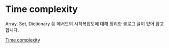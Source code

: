 # Time complexity

Array, Set, Dictionary 등 메서드의 시작복잡도에 대해 정리한 블로그 글이 있어 참고합니다. 

[Time complexity](https://demian-develop.tistory.com/30)
